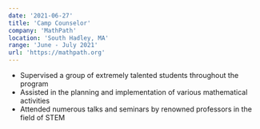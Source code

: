 ```yaml
---
date: '2021-06-27'
title: 'Camp Counselor'
company: 'MathPath'
location: 'South Hadley, MA'
range: 'June - July 2021'
url: 'https://mathpath.org'
---
```


- Supervised a group of extremely talented students throughout the program
- Assisted in the planning and implementation of various mathematical activities
- Attended numerous talks and seminars by renowned professors in the field of STEM
